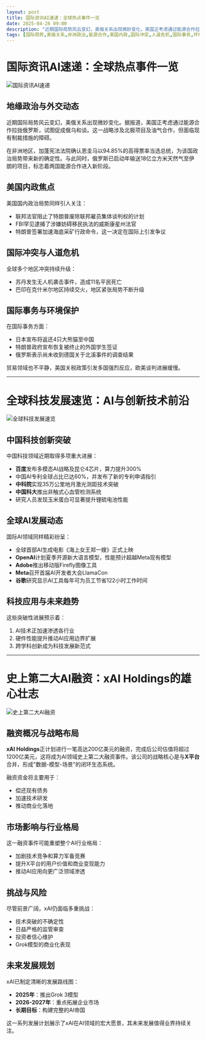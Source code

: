 ```yaml
---
layout: post
title: 国际资讯AI速递：全球热点事件一览
date: 2025-04-26 09:00
description: "近期国际局势风云变幻，美俄关系出现微妙变化，美国正考虑通过能源合作拉拢俄罗斯。非洲地区加蓬宪法法院确认恩圭马当选总统，俄罗斯启动天然气输送至伊朗项目。美国国内政治局势引人关注，包括特朗普政府政策及FBI行动。全球多个地区冲突持续升级，如苏丹无人机袭击和巴印交火。国际事务方面，日本将返还大熊猫至中国，美国关税政策引发多国反应。"
tags: [国际局势,美俄关系,非洲政治,能源合作,美国内政,国际冲突,人道危机,国际事务,环境保护,贸易政策]
---
```


# 国际资讯AI速递：全球热点事件一览

![国际资讯AI速递](https://s.coze.cn/t/7zF0nu5EKmo/)

## 地缘政治与外交动态

近期国际局势风云变幻，美俄关系出现微妙变化。据报道，美国正考虑通过能源合作拉拢俄罗斯，试图促成俄乌和谈。这一战略涉及北极项目及油气合作，但面临现有制裁措施的障碍。

在非洲地区，加蓬宪法法院确认恩圭马以94.85%的高得票率当选总统，为该国政治局势带来新的确定性。与此同时，俄罗斯已启动年输送18亿立方米天然气至伊朗的项目，标志着两国能源合作进入新阶段。

## 美国内政焦点

美国国内政治局势同样引人关注：
- 联邦法官阻止了特朗普废除联邦雇员集体谈判权的计划
- FBI罕见逮捕了涉嫌妨碍移民执法的威斯康星州法官
- 特朗普签署加速海底采矿行政命令，这一决定在国际上引发争议

## 国际冲突与人道危机

全球多个地区冲突持续升级：
- 苏丹发生无人机袭击事件，造成11名平民死亡
- 巴印在克什米尔地区持续交火，地区紧张局势不断升级

## 国际事务与环境保护

在国际事务方面：
- 日本宣布将返还4只大熊猫至中国
- 特朗普政府宣布恢复被终止的外国学生签证
- 俄罗斯表示尚未收到德国关于北溪事件的调查结果

贸易领域也不平静，美国关税政策引发多国强烈反应，欧美谈判进展缓慢。

---

# 全球科技发展速览：AI与创新技术前沿

![全球科技发展速览](https://s.coze.cn/t/hC-KX_jUYWY/)

## 中国科技创新突破

中国科技领域近期取得多项重大进展：
- **百度**发布多模态AI战略及昆仑4芯片，算力提升300%
- 中国AI专利全球占比已达60%，并发布了新的专利申请指引
- **中科院**实现35万公里地月激光测距技术突破
- **中国科大**推出非触式心血管检测系统
- 研究人员发现玉米蛋白可显著提升锂硫电池性能

## 全球AI发展动态

国际AI领域同样精彩纷呈：
- 全球首部AI生成电影《海上女王郑一嫂》正式上映
- **OpenAI**计划夏季开源新大语言模型，性能预计超越Meta现有模型
- **Adobe**推出移动版Firefly图像工具
- **Meta**召开首届AI开发者大会LlamaCon
- **谷歌**研究显示AI工具每年可为员工节省122小时工作时间

## 科技应用与未来趋势

这些突破性进展预示着：
1. AI技术正加速渗透各行业
2. 硬件性能提升推动AI应用边界扩展
3. 跨学科创新成为科技发展新范式

---

# 史上第二大AI融资：xAI Holdings的雄心壮志

![史上第二大AI融资](https://s.coze.cn/t/_0RiIS46w9k/)

## 融资概况与战略布局

**xAI Holdings**正计划进行一笔高达200亿美元的融资，完成后公司估值将超过1200亿美元，这将成为AI领域史上第二大融资事件。该公司的战略核心是与**X平台**合并，形成"数据-模型-场景"的闭环生态系统。

融资资金将主要用于：
- 偿还现有债务
- 加速技术研发
- 推动商业化落地

## 市场影响与行业格局

这一融资事件可能重塑整个AI行业格局：
- 加剧技术竞争和算力军备竞赛
- 提升X平台的用户价值和商业变现能力
- 推动AI应用向更广泛领域渗透

## 挑战与风险

尽管前景广阔，xAI仍面临多重挑战：
- 技术突破的不确定性
- 日益严格的监管审查
- 投资者信心维护
- Grok模型的商业化表现

## 未来发展规划

xAI已制定清晰的发展路线图：
- **2025年**：推出Grok 3模型
- **2026-2027年**：重点拓展企业市场
- **长期目标**：构建完整的AI帝国

这一系列发展计划展示了xAI在AI领域的宏大愿景，其未来发展值得业界持续关注。

